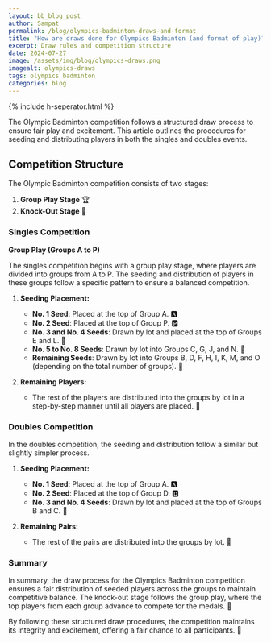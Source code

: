 ```yaml
---
layout: bb_blog_post
author: Sampat
permalink: /blog/olympics-badminton-draws-and-format
title: "How are draws done for Olympics Badminton (and format of play)? :badminton: :star2:"
excerpt: Draw rules and competition structure
date: 2024-07-27
image: /assets/img/blog/olympics-draws.png
imagealt: olympics-draws
tags: olympics badminton
categories: blog
---
```

{% include h-seperator.html %}

The Olympic Badminton competition follows a structured draw process to ensure fair play and excitement. This article outlines the procedures for seeding and distributing players in both the singles and doubles events.


## Competition Structure

The Olympic Badminton competition consists of two stages:
1. **Group Play Stage** 🏆
2. **Knock-Out Stage** 🥇

### Singles Competition

**Group Play (Groups A to P)**

The singles competition begins with a group play stage, where players are divided into groups from A to P. The seeding and distribution of players in these groups follow a specific pattern to ensure a balanced competition.

1. **Seeding Placement:**
   - **No. 1 Seed**: Placed at the top of Group A. 🅰️
   - **No. 2 Seed**: Placed at the top of Group P. 🅿️
   - **No. 3 and No. 4 Seeds**: Drawn by lot and placed at the top of Groups E and L. 🎲
   - **No. 5 to No. 8 Seeds**: Drawn by lot into Groups C, G, J, and N. 🎲
   - **Remaining Seeds**: Drawn by lot into Groups B, D, F, H, I, K, M, and O (depending on the total number of groups). 🎲

2. **Remaining Players:**
   - The rest of the players are distributed into the groups by lot in a step-by-step manner until all players are placed. 🔄

### Doubles Competition

In the doubles competition, the seeding and distribution follow a similar but slightly simpler process.

1. **Seeding Placement:**
   - **No. 1 Seed**: Placed at the top of Group A. 🅰️
   - **No. 2 Seed**: Placed at the top of Group D. 🅳
   - **No. 3 and No. 4 Seeds**: Drawn by lot and placed at the top of Groups B and C. 🎲

2. **Remaining Pairs:**
   - The rest of the pairs are distributed into the groups by lot. 🎲

### Summary

In summary, the draw process for the Olympics Badminton competition ensures a fair distribution of seeded players across the groups to maintain competitive balance. The knock-out stage follows the group play, where the top players from each group advance to compete for the medals. 🏅

By following these structured draw procedures, the competition maintains its integrity and excitement, offering a fair chance to all participants. 🌟
